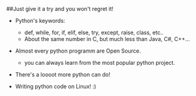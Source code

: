 ##Just give it a try and you won't regret it!

* Python's keywords:
  * def, while, for, if, elif, else, try, except, raise, class, etc..
  * About the same number in C, but much less than Java, C#, C++...

* Almost every python programm are Open Source.
  * you can always learn from the most popular python project.

* There's a loooot more python can do!

* Writing python code on Linux! :)
